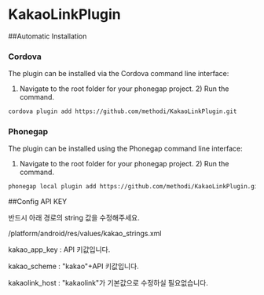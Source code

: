 # KakaoLinkPlugin


##<a name="automatic_installation"></a>Automatic Installation


### Cordova

The plugin can be installed via the Cordova command line interface:

1) Navigate to the root folder for your phonegap project. 2) Run the command.

```sh
cordova plugin add https://github.com/methodi/KakaoLinkPlugin.git
```

### Phonegap

The plugin can be installed using the Phonegap command line interface:

1) Navigate to the root folder for your phonegap project. 2) Run the command.

```sh
phonegap local plugin add https://github.com/methodi/KakaoLinkPlugin.git
```


##<a name="config_api_key"></a>Config API KEY

반드시 아래 경로의 string 값을 수정해주세요.

/platform/android/res/values/kakao_strings.xml

kakao_app_key : API 키값입니다.

kakao_scheme : "kakao"+API 키값입니다.

kakaolink_host : "kakaolink"가 기본값으로 수정하실 필요없습니다.

